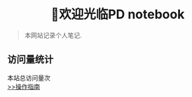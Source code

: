 <!--
 * @Description:
 * @Version: 2.0
 * @Autor: FloatingDream
 * @Date: 2023-03-28 23:39:03
 * @LastEditors: FloatingDream
 * @LastEditTime: 2023-05-18 17:10:27
-->
<h1 style="text-align: center; font-weight: bold;">🎉欢迎光临PD notebook</h1>

> 本网站记录个人笔记.

## 访问量统计

<span id="busuanzi_container_site_pv">本站总访问量<span id="busuanzi_value_site_pv"></span>次</span>  
[>>操作指南](guide)
